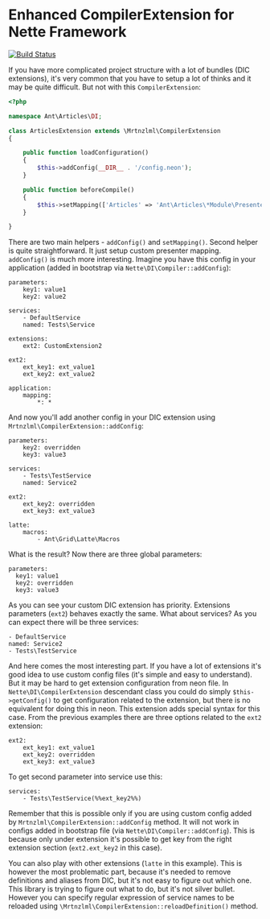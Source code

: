 # Enhanced CompilerExtension for Nette Framework

[![Build Status](https://travis-ci.org/mrtnzlml/compiler-extension.svg?branch=master)](https://travis-ci.org/mrtnzlml/compiler-extension)

If you have more complicated project structure with a lot of bundles (DIC extensions), it's very common that you have to setup a lot of thinks and it may be quite difficult. But not with this `CompilerExtension`:

```php
<?php

namespace Ant\Articles\DI;

class ArticlesExtension extends \Mrtnzlml\CompilerExtension
{

	public function loadConfiguration()
	{
		$this->addConfig(__DIR__ . '/config.neon');
	}

	public function beforeCompile()
	{
		$this->setMapping(['Articles' => 'Ant\Articles\*Module\Presenters\*Presenter']);
	}

}
```

There are two main helpers - `addConfig()` and `setMapping()`. Second helper is quite straightforward. It just setup custom presenter mapping. `addConfig()` is much more interesting. Imagine you have this config in your application (added in bootstrap via `Nette\DI\Compiler::addConfig`):

```
parameters:
	key1: value1
	key2: value2

services:
	- DefaultService
	named: Tests\Service

extensions:
	ext2: CustomExtension2

ext2:
	ext_key1: ext_value1
	ext_key2: ext_value2

application:
	mapping:
		*: *
```

And now you'll add another config in your DIC extension using `Mrtnzlml\CompilerExtension::addConfig`:

```
parameters:
	key2: overridden
	key3: value3

services:
	- Tests\TestService
	named: Service2

ext2:
	ext_key2: overridden
	ext_key3: ext_value3

latte:
	macros:
		- Ant\Grid\Latte\Macros
```

What is the result? Now there are three global parameters:

```
parameters:
  key1: value1
  key2: overridden
  key3: value3
```

As you can see your custom DIC extension has priority. Extensions parameters (`ext2`) behaves exactly the same. What about services? As you can expect there will be three services:

```
- DefaultService
named: Service2
- Tests\TestService
```

And here comes the most interesting part. If you have a lot of extensions it's good idea to use custom config files (it's simple and easy to understand). But it may be hard to get extension configuration from neon file. In `Nette\DI\CompilerExtension` descendant class you could do simply `$this->getConfig()` to get configuration related to the extension, but there is no equivalent for doing this in neon. This extension adds special syntax for this case. From the previous examples there are three options related to the `ext2` extension:

```
ext2:
	ext_key1: ext_value1
	ext_key2: overridden
    ext_key3: ext_value3
```

To get second parameter into service use this:

```
services:
	- Tests\TestService(%%ext_key2%%)
```

Remember that this is possible only if you are using custom config added by `Mrtnzlml\CompilerExtension::addConfig` method. It will not work in configs added in bootstrap file (via `Nette\DI\Compiler::addConfig`). This is because only under extension it's possible to get key from the right extension section (`ext2.ext_key2` in this case).

You can also play with other extensions (`latte` in this example). This is however the most problematic part, because it's needed to remove definitions and aliases from DIC, but it's not easy to figure out which one. This library is trying to figure out what to do, but it's not silver bullet. However you can specify regular expression of service names to be reloaded using `\Mrtnzlml\CompilerExtension::reloadDefinition()` method.
